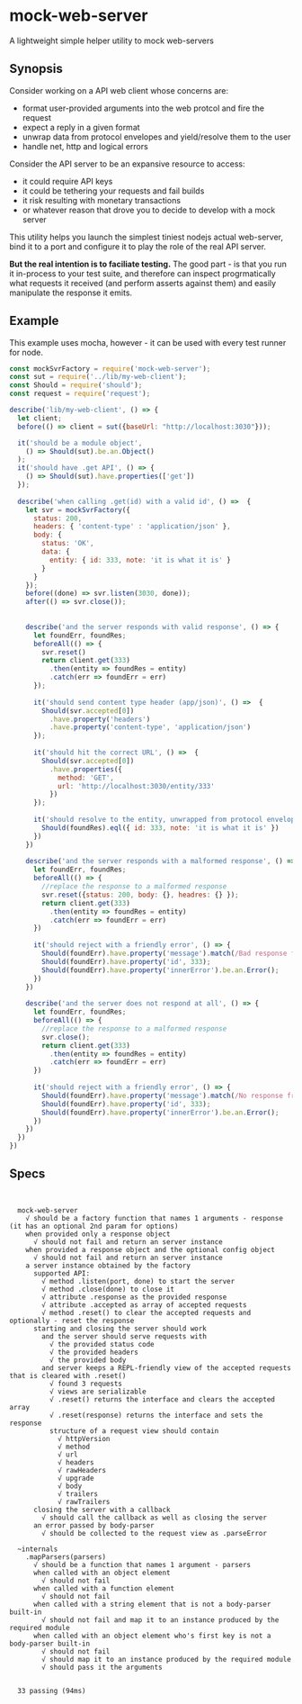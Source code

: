 # mock-web-server
A lightweight simple helper utility to mock web-servers

## Synopsis
Consider working on a API web client whose concerns are:
 - format user-provided arguments into the web protcol and fire the request
 - expect a reply in a given format
 - unwrap data from protocol envelopes and yield/resolve them to the user
 - handle net, http and logical errors

Consider the API server to be an expansive resource to access:
 - it could require API keys
 - it could be tethering your requests and fail builds
 - it risk resulting with monetary transactions
 - or whatever reason that drove you to decide to develop with a mock server
 
 
This utility helps you launch the simplest tiniest nodejs actual web-server, 
bind it to a port and configure it to play the role of the real API server.

**But the real intention is to faciliate testing.** 
The good part - is that you run it in-process to your test suite, 
and therefore can inspect progrmatically what requests it received (and perform asserts against them)
and easily manipulate the response it emits.

## Example
This example uses mocha, however - it can be used with every test runner for node.

```javascript
const mockSvrFactory = require('mock-web-server');
const sut = require('../lib/my-web-client');
const Should = require('should');
const request = require('request');

describe('lib/my-web-client', () => {
  let client;
  before(() => client = sut({baseUrl: "http://localhost:3030"}));

  it('should be a module object',
    () => Should(sut).be.an.Object()
  );
  it('should have .get API', () => {
    () => Should(sut).have.properties(['get'])
  });
  
  describe('when calling .get(id) with a valid id', () =>  {
    let svr = mockSvrFactory({
      status: 200,
      headers: { 'content-type' : 'application/json' },
      body: { 
        status: 'OK', 
        data: {
          entity: { id: 333, note: 'it is what it is' }
        }
      }
    });
    before((done) => svr.listen(3030, done));
    after(() => svr.close());
    
    
    describe('and the server responds with valid response', () => {
      let foundErr, foundRes;
      beforeAll(() => {
        svr.reset()
        return client.get(333)
          .then(entity => foundRes = entity)
          .catch(err => foundErr = err)
      });
      
      it('should send content type header (app/json)', () =>  {
        Should(svr.accepted[0])
          .have.property('headers')
          .have.property('content-type', 'application/json')
      });
  
      it('should hit the correct URL', () =>  {
        Should(svr.accepted[0])
          .have.properties({
            method: 'GET',
            url: 'http://localhost:3030/entity/333'
          })
      });
      
      it('should resolve to the entity, unwrapped from protocol envelopes', () => {
        Should(foundRes).eql({ id: 333, note: 'it is what it is' })
      })
    })
    
    describe('and the server responds with a malformed response', () => {
      let foundErr, foundRes;
      beforeAll(() => {
        //replace the response to a malformed response
        svr.reset({status: 200, body: {}, headres: {} });
        return client.get(333)
          .then(entity => foundRes = entity)
          .catch(err => foundErr = err)
      })
      
      it('should reject with a friendly error', () => {
        Should(foundErr).have.property('message').match(/Bad response from backend service/)
        Should(foundErr).have.property('id', 333);
        Should(foundErr).have.property('innerError').be.an.Error();
      })
    })
    
    describe('and the server does not respond at all', () => {
      let foundErr, foundRes;
      beforeAll(() => {
        //replace the response to a malformed response
        svr.close();
        return client.get(333)
          .then(entity => foundRes = entity)
          .catch(err => foundErr = err)
      })
      
      it('should reject with a friendly error', () => {
        Should(foundErr).have.property('message').match(/No response from backend service/)
        Should(foundErr).have.property('id', 333);
        Should(foundErr).have.property('innerError').be.an.Error();
      })      
    })
  })
})


```


## Specs

``` 


  mock-web-server
    √ should be a factory function that names 1 arguments - response (it has an optional 2nd param for options)
    when provided only a response object
      √ should not fail and return an server instance
    when provided a response object and the optional config object
      √ should not fail and return an server instance
    a server instance obtained by the factory
      supported API:
        √ method .listen(port, done) to start the server
        √ method .close(done) to close it
        √ attribute .response as the provided response
        √ attribute .accepted as array of accepted requests
        √ method .reset() to clear the accepted requests and optionally - reset the response
      starting and closing the server should work
        and the server should serve requests with
          √ the provided status code
          √ the provided headers
          √ the provided body
        and server keeps a REPL-friendly view of the accepted requests that is cleared with .reset()
          √ found 3 requests
          √ views are serializable
          √ .reset() returns the interface and clears the accepted array
          √ .reset(response) returns the interface and sets the response
          structure of a request view should contain
            √ httpVersion
            √ method
            √ url
            √ headers
            √ rawHeaders
            √ upgrade
            √ body
            √ trailers
            √ rawTrailers
      closing the server with a callback
        √ should call the callback as well as closing the server
      an error passed by body-parser
        √ should be collected to the request view as .parseError

  ~internals
    .mapParsers(parsers)
      √ should be a function that names 1 argument - parsers
      when called with an object element
        √ should not fail
      when called with a function element
        √ should not fail
      when called with a string element that is not a body-parser built-in
        √ should not fail and map it to an instance produced by the required module
      when called with an object element who's first key is not a body-parser built-in
        √ should not fail
        √ should map it to an instance produced by the required module
        √ should pass it the arguments


  33 passing (94ms)

``` 
